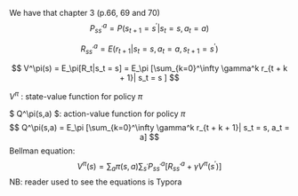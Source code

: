 We have that chapter 3 (p.66, 69 and 70)
$$
P_{ss^\prime}^a = P(s_{t+1} = s^{\prime}|s_{t} = s, a_t = a)
$$

$$
R_{ss^\prime}^a = E(r_{t+1}|s_{t} = s, a_t = a, s_{t+1} = s^\prime)
$$

$$
V^\pi(s) = E_\pi[R_t|s_t = s] = E_\pi [\sum_{k=0}^\infty \gamma^k r_{t + k + 1}| s_t = s ]
$$

$V^\pi$ : state-value function for policy $\pi$ 

$ Q^\pi(s,a) $: action-value function for policy $\pi$
$$
Q^\pi(s,a) = E_\pi [\sum_{k=0}^\infty \gamma^k r_{t + k + 1}| s_t = s, a_t = a]
$$
Bellman equation:
$$
V^\pi(s) = \sum_{a}\pi(s,a)\sum_{s^\prime}P_{ss^\prime}^a[R_{ss^\prime}^a + \gamma V^\pi(s^\prime)]
$$
NB: reader used to see the equations is Typora 